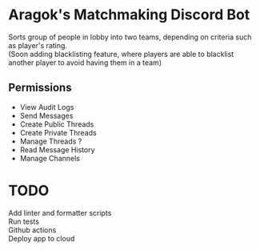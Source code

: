 # Aragok's Matchmaking Discord Bot

Sorts group of people in lobby into two teams, depending on criteria such as player's rating.  
(Soon adding blacklisting feature, where players are able to blacklist another player to avoid having them in a team)

## Permissions

- View Audit Logs
- Send Messages
- Create Public Threads
- Create Private Threads
- Manage Threads ?
- Read Message History
- Manage Channels

# TODO

Add linter and formatter scripts  
Run tests  
Github actions  
Deploy app to cloud
